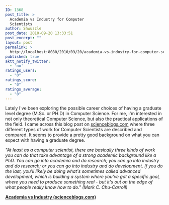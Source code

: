 ```yaml
---
ID: 1368
post_title: >
  Academia vs Industry for Computer
  Scientists
author: Shwuzzle
post_date: 2010-09-20 13:33:51
post_excerpt: ""
layout: post
permalink: >
  http://localhost:8080/2010/09/20/academia-vs-industry-for-computer-scientists/
published: true
aktt_notify_twitter:
  - 'no'
ratings_users:
  - "0"
ratings_score:
  - "0"
ratings_average:
  - "0"
---
```

Lately I've been exploring the possible career choices of having a graduate level degree (M.Sc. or PH.D) in Computer Science. For me, I'm interested in not only theoretical Computer Science, but also the practical applications of the field. I came across this blog post on <a href="http://www.scienceblogs.com/">scienceblogs.com</a> where three different types of work for Computer Scientists are described and compared. It seems to provide a pretty good background on what you can expect with having a graduate degree.

<em>"At least as a computer scientist, there are basically three kinds of work you can do that take advantage of a strong academic background like a PhD. You can go into academia and do research; you can go into industry and do research; or you can go into industry and do development. If you do the last, you'll likely be doing what's sometimes called <em>advanced development</em>, which is building a system where you've got a specific goal, where you need to produce something real - but it's out on the edge of what people really know how to do." (Mark C. Chu-Carroll</em><em>)
</em>

<strong><a href="http://scienceblogs.com/goodmath/2009/12/academia_vs_industry_an_update.php">Academia vs Industry (scienceblogs.com)</a></strong><em>
</em>